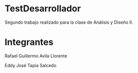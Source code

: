 # TestDesarrollador

Segundo trabajo realizado para la clase de Análisis y Diseño II.

# Integrantes

Rafael Guillermo Avila Llorente

Eddy José Tapia Salcedo
